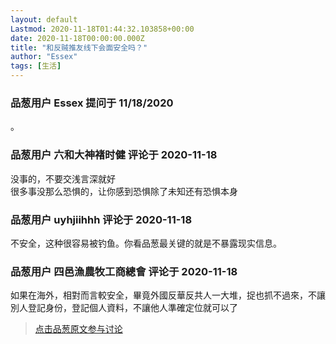 ```yaml
---
layout: default
Lastmod: 2020-11-18T01:44:32.103858+00:00
date: 2020-11-18T00:00:00.000Z
title: "和反贼推友线下会面安全吗？"
author: "Essex"
tags: [生活]
---
```



### 品葱用户 **Essex** 提问于 11/18/2020
    
。
    
                

### 品葱用户 **六和大神褚时健** 评论于 2020-11-18
        
没事的，不要交浅言深就好  
很多事没那么恐惧的，让你感到恐惧除了未知还有恐惧本身
        
                

### 品葱用户 **uyhjiihhh** 评论于 2020-11-18
        
不安全，这种很容易被钓鱼。你看品葱最关键的就是不暴露现实信息。
        
                

### 品葱用户 **四邑漁農牧工商總會** 评论于 2020-11-18
        
如果在海外，相對而言較安全，畢竟外國反華反共人一大堆，捉也抓不過來，不讓別人登記身份，登記個人資料，不讓他人準確定位就可以了
        
                





> [点击品葱原文参与讨论](https://pincong.rocks/question/33609)

